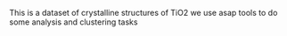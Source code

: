 This is a dataset of crystalline structures of TiO2
we use asap tools to do some analysis and clustering tasks
